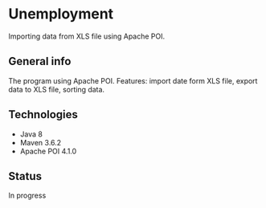 # Unemployment
Importing data from XLS file using Apache POI.

## General info
The program using Apache POI. Features: import date form XLS file, export data to XLS file, sorting data.

## Technologies
* Java 8
* Maven 3.6.2
* Apache POI 4.1.0

## Status
In progress
